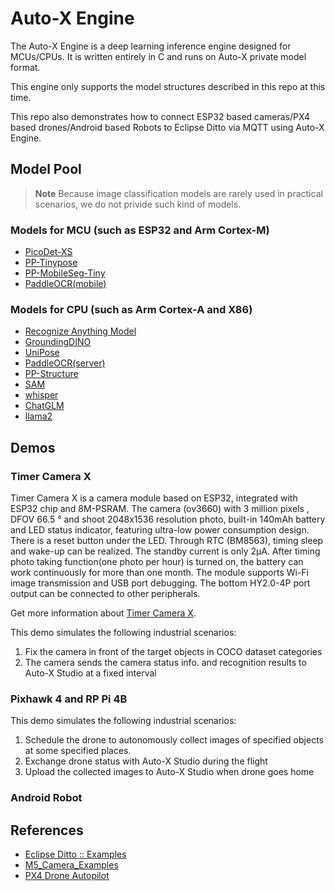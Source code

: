 # Auto-X Engine

The Auto-X Engine is a deep learning inference engine designed for MCUs/CPUs. It is written entirely in C and runs on Auto-X private model format.

This engine only supports the model structures described in this repo at this time.

This repo also demonstrates how to connect ESP32 based cameras/PX4 based drones/Android based Robots to Eclipse Ditto via MQTT using Auto-X Engine.

## Model Pool

> **Note** Because image classification models are rarely used in practical scenarios, we do not privide such kind of models.

### Models for MCU (such as ESP32 and Arm Cortex-M)

- [PicoDet-XS](https://github.com/PaddlePaddle/PaddleDetection/tree/release/2.7/configs/picodet)
- [PP-Tinypose](https://github.com/PaddlePaddle/PaddleDetection/tree/release/2.7/configs/keypoint/tiny_pose)
- [PP-MobileSeg-Tiny](https://github.com/PaddlePaddle/PaddleSeg/tree/release/2.9/configs/pp_mobileseg)
- [PaddleOCR(mobile)](https://github.com/PaddlePaddle/PaddleOCR/blob/main/doc/doc_en/models_list_en.md)

### Models for CPU (such as Arm Cortex-A and X86)

- [Recognize Anything Model](https://github.com/xinyu1205/recognize-anything)
- [GroundingDINO](https://github.com/IDEA-Research/GroundingDINO)
- [UniPose](https://github.com/IDEA-Research/UniPose)
- [PaddleOCR(server)](https://github.com/PaddlePaddle/PaddleOCR/blob/main/doc/doc_en/models_list_en.md)
- [PP-Structure](https://github.com/PaddlePaddle/PaddleOCR/blob/main/ppstructure/docs/models_list_en.md)
- [SAM](https://github.com/ggerganov/ggml)
- [whisper](https://github.com/ggerganov/ggml)
- [ChatGLM](https://github.com/ggerganov/ggml)
- [llama2](https://github.com/karpathy/llama2.c)


## Demos

### Timer Camera X

Timer Camera X is a camera module based on ESP32, integrated with ESP32 chip and 8M-PSRAM. The camera (ov3660) with 3 million pixels , DFOV 66.5 ° and shoot 2048x1536 resolution photo, built-in 140mAh battery and LED status indicator, featuring ultra-low power consumption design. There is a reset button under the LED. Through RTC (BM8563), timing sleep and wake-up can be realized. The standby current is only 2μA. After timing photo taking function(one photo per hour) is turned on, the battery can work continuously for more than one month. The module supports Wi-Fi image transmission and USB port debugging. The bottom HY2.0-4P port output can be connected to other peripherals.

Get more information about [Timer Camera X](https://docs.m5stack.com/en/unit/timercam_x).

This demo simulates the following industrial scenarios:
1. Fix the camera in front of the target objects in COCO dataset categories
2. The camera sends the camera status info. and recognition results to Auto-X Studio at a fixed interval

###  Pixhawk 4 and RP Pi 4B

This demo simulates the following industrial scenarios:
1. Schedule the drone to autonomously collect images of specified objects at some specified places.
2. Exchange drone status with Auto-X Studio during the flight
3. Upload the collected images to Auto-X Studio when drone goes home

###  Android Robot


## References

- [Eclipse Ditto :: Examples](https://github.com/eclipse-ditto/ditto-examples)
- [M5_Camera_Examples](https://github.com/m5stack/M5_Camera_Examples)
- [PX4 Drone Autopilot](https://github.com/PX4/PX4-Autopilot)